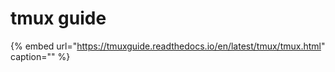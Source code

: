 # tmux guide

{% embed url="https://tmuxguide.readthedocs.io/en/latest/tmux/tmux.html" caption="" %}

